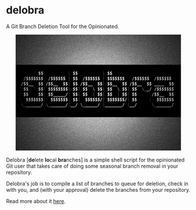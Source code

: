 # delobra
A Git Branch Deletion Tool for the Opinionated.

<p align="center">
<a href="https://github.com/do-adams/delobra/blob/master/delobra_sh.jpeg"><img src="/delobra_sh.jpeg" height="317" width="452"></a>
</p>

Delobra [**de**lete **lo**cal **bra**nches] is a simple shell script for the opinionated Git user that takes care of doing some seasonal branch removal in your repository.

Delobra's job is to compile a list of branches to queue for deletion, check in with you, and (with your approval) delete the branches from your repository.

Read more about it [here](https://mianlabs.com/2017/02/03/introducing-delobra-git-branch-deletion-for-the-opinionated/).

